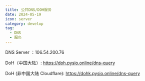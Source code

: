```yaml
---
title: 公共DNS/DOH服务
date: 2024-05-19
icon: server
category: develop
tag:
  - DNS
  - 服务
---
```


DNS Server ：106.54.200.76

DoH（中国大陆）: https://doh.pysio.online/dns-query

DoH (非中国大陆 Cloudflare): https://dohk.pysio.online/dns-query